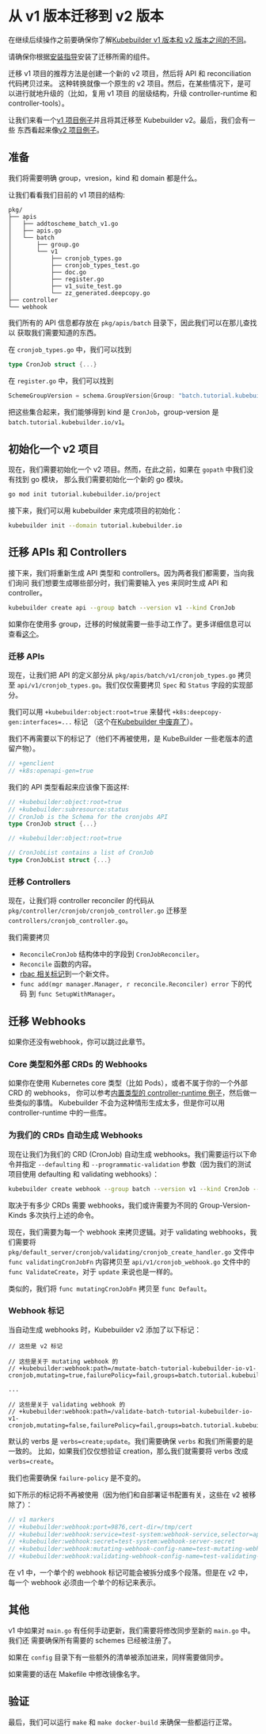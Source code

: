 # 从 v1 版本迁移到 v2 版本


在继续后续操作之前要确保你了解[Kubebuilder v1 版本和 v2 版本之间的不同](./v1vsv2.md)。

请确保你根据[安装指导](/quick-start.md#installation)安装了迁移所需的组件。


迁移 v1 项目的推荐方法是创建一个新的 v2 项目，然后将 API 和 reconciliation 代码拷贝过来。
这种转换就像一个原生的 v2 项目。然后，在某些情况下，是可以进行就地升级的（比如，复用 v1 项目
的层级结构，升级 controller-runtime 和 controller-tools）。


让我们来看一个[v1 项目例子][v1-project]并且将其迁移至 Kubebuilder v2。最后，我们会有一些
东西看起来像[v2 项目例子][v2-project]。

## 准备


我们将需要明确 group，vresion，kind 和 domain 都是什么。

让我们看看我们目前的 v1 项目的结构:

```
pkg/
├── apis
│   ├── addtoscheme_batch_v1.go
│   ├── apis.go
│   └── batch
│       ├── group.go
│       └── v1
│           ├── cronjob_types.go
│           ├── cronjob_types_test.go
│           ├── doc.go
│           ├── register.go
│           ├── v1_suite_test.go
│           └── zz_generated.deepcopy.go
├── controller
└── webhook
```


我们所有的 API 信息都存放在 `pkg/apis/batch` 目录下，因此我们可以在那儿查找以
获取我们需要知道的东西。

在 `cronjob_types.go` 中，我们可以找到

```go
type CronJob struct {...}
```


在 `register.go` 中，我们可以找到

```go
SchemeGroupVersion = schema.GroupVersion{Group: "batch.tutorial.kubebuilder.io", Version: "v1"}
```


把这些集合起来，我们能够得到 kind 是 `CronJob`，group-version 是 `batch.tutorial.kubebuilder.io/v1`。

## 初始化一个 v2 项目


现在，我们需要初始化一个 v2 项目。然而，在此之前，如果在 `gopath` 中我们没有找到 go 模块，
那么我们需要初始化一个新的 go 模块。

```bash
go mod init tutorial.kubebuilder.io/project
```

接下来，我们可以用 kubebuilder 来完成项目的初始化：

```bash
kubebuilder init --domain tutorial.kubebuilder.io
```

## 迁移 APIs 和 Controllers


接下来，我们将重新生成 API 类型和 controllers。因为两者我们都需要，当向我们询问
我们想要生成哪些部分时，我们需要输入 yes 来同时生成 API 和 controller。

```bash
kubebuilder create api --group batch --version v1 --kind CronJob
```

如果你在使用多 group，迁移的时候就需要一些手动工作了。更多详细信息可以
查看[这个](/migration/multi-group.md)。

### 迁移 APIs


现在，让我们把 API 的定义部分从 `pkg/apis/batch/v1/cronjob_types.go` 拷贝
至 `api/v1/cronjob_types.go`。我们仅仅需要拷贝 `Spec` 和 `Status` 字段的实现部分。


我们可以用 `+kubebuilder:object:root=true` 来替代 `+k8s:deepcopy-gen:interfaces=...` 标记
（这个在[Kubebuilder 中废弃了](/reference/markers/object.md)）。


我们不再需要以下的标记了（他们不再被使用，是 KubeBuilder 一些老版本的遗留产物）。 

```go
// +genclient
// +k8s:openapi-gen=true
```


我们的 API 类型看起来应该像下面这样:

```go
// +kubebuilder:object:root=true
// +kubebuilder:subresource:status
// CronJob is the Schema for the cronjobs API
type CronJob struct {...}

// +kubebuilder:object:root=true

// CronJobList contains a list of CronJob
type CronJobList struct {...}
```

### 迁移 Controllers


现在，让我们将 controller reconciler 的代码从 `pkg/controller/cronjob/cronjob_controller.go`
迁移至 `controllers/cronjob_controller.go`。


我们需要拷贝
- `ReconcileCronJob` 结构体中的字段到 `CronJobReconciler`。
- `Reconcile` 函数的内容。
- [rbac 相关标记](/reference/markers/rbac.md)到一个新文件。
- `func add(mgr manager.Manager, r reconcile.Reconciler) error` 下的代码
到 `func SetupWithManager`。

## 迁移 Webhooks

如果你还没有webhook，你可以跳过此章节。

### Core 类型和外部 CRDs 的 Webhooks 


如果你在使用 Kubernetes core 类型（比如 Pods），或者不属于你的一个外部 CRD 的 webhooks，
你可以参考[内置类型的 controller-runtime 例子][builtin-type-example]，然后做一些类似的事情。
Kubebuilder 不会为这种情形生成太多，但是你可以用 controller-runtime 中的一些库。

### 为我们的 CRDs 自动生成 Webhooks


现在让我们为我们的 CRD (CronJob) 自动生成 webhooks。我们需要运行以下命令并指定 `--defaulting`
 和 `--programmatic-validation` 参数（因为我们的测试项目使用 defaulting 和 validating webhooks）：

```bash
kubebuilder create webhook --group batch --version v1 --kind CronJob --defaulting --programmatic-validation
```

取决于有多少 CRDs 需要 webhooks，我们或许需要为不同的 Group-Version-Kinds 多次执行上述的命令。


现在，我们需要为每一个 webhook 来拷贝逻辑。对于 validating webhooks，我们需要将
`pkg/default_server/cronjob/validating/cronjob_create_handler.go` 文件中 `func validatingCronJobFn`
内容拷贝至 `api/v1/cronjob_webhook.go` 文件中的 `func ValidateCreate`，对于 `update` 来说也是一样的。


类似的，我们将 `func mutatingCronJobFn` 拷贝至 `func Default`。

### Webhook 标记


当自动生成 webhooks 时，Kubebuilder v2 添加了以下标记：

```
// 这些是 v2 标记

// 这些是关于 mutating webhook 的
// +kubebuilder:webhook:path=/mutate-batch-tutorial-kubebuilder-io-v1-cronjob,mutating=true,failurePolicy=fail,groups=batch.tutorial.kubebuilder.io,resources=cronjobs,verbs=create;update,versions=v1,name=mcronjob.kb.io

...

// 这些是关于 validating webhook 的
// +kubebuilder:webhook:path=/validate-batch-tutorial-kubebuilder-io-v1-cronjob,mutating=false,failurePolicy=fail,groups=batch.tutorial.kubebuilder.io,resources=cronjobs,verbs=create;update,versions=v1,name=vcronjob.kb.io
```

默认的 verbs 是 `verbs=create;update`。我们需要确保 `verbs` 和我们所需要的是一致的。
比如，如果我们仅仅想验证 creation，那么我们就需要将 verbs 改成 `verbs=create`。

我们也需要确保 `failure-policy` 是不变的。

如下所示的标记将不再被使用（因为他们和自部署证书配置有关，这些在 v2 被移除了）：

```go
// v1 markers
// +kubebuilder:webhook:port=9876,cert-dir=/tmp/cert
// +kubebuilder:webhook:service=test-system:webhook-service,selector=app:webhook-server
// +kubebuilder:webhook:secret=test-system:webhook-server-secret
// +kubebuilder:webhook:mutating-webhook-config-name=test-mutating-webhook-cfg
// +kubebuilder:webhook:validating-webhook-config-name=test-validating-webhook-cfg
```

在 v1 中，一个单个的 webhook 标记可能会被拆分成多个段落。但是在 v2 中，每一个
 webhook 必须由一个单个的标记来表示。

## 其他

v1 中如果对 `main.go` 有任何手动更新，我们需要将修改同步至新的 `main.go` 中。我们还
需要确保所有需要的 schemes 已经被注册了。

如果在 `config` 目录下有一些额外的清单被添加进来，同样需要做同步。


如果需要的话在 Makefile 中修改镜像名字。

## 验证

最后，我们可以运行 `make` 和 `make docker-build` 来确保一些都运行正常。

[v1-project]: https://github.com/kubernetes-sigs/kubebuilder/tree/master/docs/book/src/migration/testdata/gopath/project-v1
[v2-project]: https://github.com/kubernetes-sigs/kubebuilder/tree/master/docs/book/src/cronjob-tutorial/testdata/project
[builtin-type-example]: https://sigs.k8s.io/controller-runtime/examples/builtins
